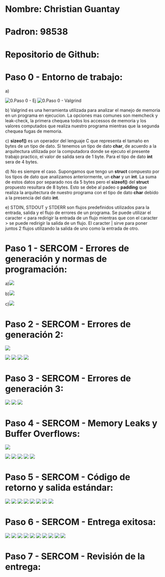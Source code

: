 # Nombre: Christian Guantay
# Padron: 98538
# Repositorio de Github: 

<h1> Paso 0 - Entorno de trabajo: </h1>

a)

![0.Paso 0 - Ej](/taller-tp0/punto0.png)
![0.Paso 0 - Valgrind](/taller-tp0/punto0-valgrind.png)

b) Valgrind es una herramienta utilizada para analizar el manejo de memoria en un programa en ejecucion.
La opciones mas comunes son memcheck y leak-check, la primera chequea todos los accessos de memoria y los valores computados que realiza nuestro programa mientras
que la segunda chequea fugas de memoria.

c) **sizeof()** es un operador del lenguaje C que representa el tamaño en bytes de un tipo de dato. Si tenemos un tipo de dato **char**, de acuerdo a la arquitectura utilizada por la computadora donde se ejecuto el presente trabajo practico, el valor de salida sera de 1 byte. Para el tipo de dato **int** sera de 4 bytes.

d) No es siempre el caso. Supongamos que tengo un **struct** compuesto por los tipos de dato que analizamos anteriormente, un **char** y un  **int**. 
La suma de estos datos por separado nos da 5 bytes pero el **sizeof()** del **struct** propuesto resultara de 8 bytes. Esto se debe al padeo o **padding**
que realiza la arquitectura de nuestro programa con el tipo de dato **char** debido a la presencia del dato **int**.

e) STDIN, STDOUT y STDERR son flujos predefinidos utilizados para la entrada, salida y el flujo de errores de un programa. Se puede utilizar el caracter < para 
redirigir la entrada de un flujo mientras que con el caracter > se puede redirigir la salida de un flujo. El caracter | sirve para poner juntos 2 flujos utilizando la salida de uno como la entrada de otro.


<h1> Paso 1 - SERCOM - Errores de generación y normas de programación: </h1>

a)![](/taller-tp0/punto1-error-estilo.png)


b)![](/taller-tp0/punto1-error-gen.png)

c)![](/taller-tp0/punto1-warning.png)

<h1> Paso 2 - SERCOM - Errores de generación 2: </h1>

![](/taller-tp0/punto2-diff-main.png)

![](/taller-tp0/punto2-diff-wordsc.png)
![](/taller-tp0/punto2-diff-wordsh.png)
![](/taller-tp0/punto2-error-gen.png)
![](/taller-tp0/punto2-error-estilo.png)

<h1> Paso 3 - SERCOM - Errores de generación 3: </h1>

![](/taller-tp0/punto3-diff.png)
![](/taller-tp0/punto3-error-gen.png)
![](/taller-tp0/punto3-error-estilo.png)

<h1> Paso 4 - SERCOM - Memory Leaks y Buffer Overflows: </h1>

![](/taller-tp0/punto4-diff.png)

![](/taller-tp0/punto4-res-sin-valgrind.png)
![](/taller-tp0/punto4-res-valgrind2.png)
![](/taller-tp0/punto4-res-valgrind1.png)
![](/taller-tp0/punto4-longname-valgrind.png)
![](/taller-tp0/punto4-tda-valgrind.png)

<h1> Paso 5 - SERCOM - Código de retorno y salida estándar: </h1>

![](/taller-tp0/punto5-diff.png)
![](/taller-tp0/punto5-res-valgrind.png)
![](/taller-tp0/punto5-hexdump.png)
![](/taller-tp0/punto5-make.png)
![](/taller-tp0/punto5-gdb-tp.png)
![](/taller-tp0/punto5-gdb-info-functions.png)
![](/taller-tp0/punto5-gdb-wordscounter-next.png)
![](/taller-tp0/punto5-gdb-break.png)

<h1> Paso 6 - SERCOM - Entrega exitosa: </h1>

![](/taller-tp0/punto6-diff-main.png)
![](/taller-tp0/punto6-diff-wordsc.png)
![](/taller-tp0/punto6-diff-wordsh.png)
![](/taller-tp0/punto6-res-valgrind.png)
![](/taller-tp0/punto6-listado-res.png)
![](/taller-tp0/punto6-single-word.png)
![](/taller-tp0/punto6-single-word-textfile.png)
![](/taller-tp0/punto6-res-valgrind1.png)
![](/taller-tp0/punto6-res-valgrind2.png)
![](/taller-tp0/punto6-res-valgrind3.png)

<h1> Paso 7 - SERCOM - Revisión de la entrega: </h1>






















